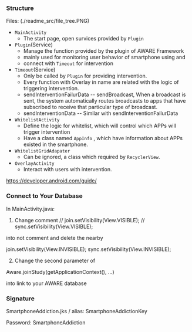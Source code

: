 ### Structure ###

Files: (./readme_src/file_tree.PNG)



- `MainActivity`
  - The start page, open survices provided by `Plugin` 
- `Plugin`(Service)
  - Manage the function provided by the plugin of AWARE Framework
  - mainly used for monitoring user behavior of smartphone using and
  - connect with `Timeout` for intervention
- `Timeout`(Service)
  - Only be called by `Plugin` for providing intervention.
  - Every function with Overlay in name are related with the logic of triggering intervention.
  - sendInterventionFailurData -- sendBroadcast, When a broadcast is sent, the system automatically routes broadcasts to apps that have subscribed to receive that particular type of broadcast.
  - sendInterventionData -- Similar with sendInterventionFailurData
- `WhitelistActivity`
  - Define the logic for whitelist, which will control which APPs will trigger intervention
  - Have a class named `AppInfo` , which have information about APPs existed in the smartphone.
- `WhitelistGridAdapater`
  - Can be ignored, a class which required by `RecyclerView`.
- `OverlayActivity`
  - Interact with users with intervention.
  

https://developer.android.com/guide/

### Connect to Your Database ###

In MainActivity.java:
1. Change comment
// join.setVisibility(View.VISIBLE);
// sync.setVisibility(View.VISIBLE);

into not comment and delete the nearby 

join.setVisibility(View.INVISIBLE);
sync.setVisibility(View.INVISIBLE);

2. Change the second parameter of 

Aware.joinStudy(getApplicationContext(), ...)

into link to your AWARE database

### Signature ###

SmartphoneAddiction.jks / alias: SmartphoneAddictionKey

Password: SmartphoneAddiction